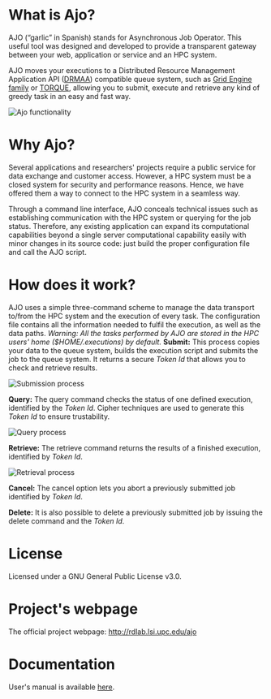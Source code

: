 # What is Ajo?
AJO (“garlic” in Spanish) stands for Asynchronous Job Operator. This useful tool was designed and developed to provide a transparent gateway between your web, application or service and an HPC system.

AJO moves your executions to a Distributed Resource Management
Application API ([DRMAA](http://www.drmaa.org/)) compatible queue
system, such as [Grid Engine family](http://gridengine.org/blog/) or
[TORQUE](http://www.adaptivecomputing.com/products/open-source/torque/), allowing you to submit, execute and retrieve any kind of greedy task in an easy and fast way.

![Ajo functionality](http://rdlab.lsi.upc.edu/images/stories/ajo/EsquemaAJO.png)

# Why Ajo?
Several applications and researchers' projects require a public service for data exchange and customer access. However, a HPC system must be a closed system for security and performance reasons. Hence, we have offered them a way to connect to the HPC system in a seamless way.

Through a command line interface, AJO conceals technical issues such as establishing communication with the HPC system or querying for the job status. Therefore, any existing application can expand its computational capabilities beyond a single server computational capability easily with minor changes in its source code: just build the proper configuration file and call the AJO script.

# How does it work?
AJO uses a simple three-command scheme to manage the data transport to/from the HPC system and the execution of every task. The configuration file contains all the information needed to fulfil the execution, as well as the data paths.
*Warning: All the tasks performed by AJO are stored in the HPC users' home ($HOME/.executions) by default.*
**Submit:** This process copies your data to the queue system, builds
the execution script and submits the job to the queue system. It returns
a secure *Token Id* that allows you to check and retrieve results.

![Submission process](http://rdlab.lsi.upc.edu/images/stories/ajo/SubmitAJO.png)

**Query:** The query command checks the status of one defined execution,
identified by the *Token Id*. Cipher techniques are used to generate
this *Token Id* to ensure trustability.

![Query process](http://rdlab.lsi.upc.edu/images/stories/ajo/QueryAJO.png)

**Retrieve:** The retrieve command returns the results of a finished execution, identified by *Token Id*.

![Retrieval process](http://rdlab.lsi.upc.edu/images/stories/ajo/RetrieveAJO.png)

**Cancel:** The cancel option lets you abort a previously submitted job
identified by *Token Id*.

**Delete:** It is also possible to delete a previously submitted job by
issuing the delete command and the *Token Id*.

# License
Licensed under a GNU General Public License v3.0.

# Project's webpage
The official project webpage: http://rdlab.lsi.upc.edu/ajo

# Documentation
User's manual is available
[here](http://rdlab.lsi.upc.edu/index.php/es/servicios/documentacion.html).
